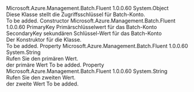 <Type Name="BatchAccountKeys" FullName="Microsoft.Azure.Management.Batch.Fluent.BatchAccountKeys">
  <TypeSignature Language="C#" Value="public class BatchAccountKeys" />
  <TypeSignature Language="ILAsm" Value=".class public auto ansi beforefieldinit BatchAccountKeys extends System.Object" />
  <TypeSignature Language="DocId" Value="T:Microsoft.Azure.Management.Batch.Fluent.BatchAccountKeys" />
  <TypeSignature Language="VB.NET" Value="Public Class BatchAccountKeys" />
  <TypeSignature Language="F#" Value="type BatchAccountKeys = class" />
  <AssemblyInfo>
    <AssemblyName>Microsoft.Azure.Management.Batch.Fluent</AssemblyName>
    <AssemblyVersion>1.0.0.60</AssemblyVersion>
  </AssemblyInfo>
  <Base>
    <BaseTypeName>System.Object</BaseTypeName>
  </Base>
  <Interfaces />
  <Docs>
    <summary>
             Diese Klasse stellt die Zugriffsschlüssel für Batch-Konto.
             </summary>
    <remarks>To be added.</remarks>
  </Docs>
  <Members>
    <Member MemberName=".ctor">
      <MemberSignature Language="C#" Value="public BatchAccountKeys (string primaryKey, string secondaryKey);" />
      <MemberSignature Language="ILAsm" Value=".method public hidebysig specialname rtspecialname instance void .ctor(string primaryKey, string secondaryKey) cil managed" />
      <MemberSignature Language="DocId" Value="M:Microsoft.Azure.Management.Batch.Fluent.BatchAccountKeys.#ctor(System.String,System.String)" />
      <MemberSignature Language="VB.NET" Value="Public Sub New (primaryKey As String, secondaryKey As String)" />
      <MemberSignature Language="F#" Value="new Microsoft.Azure.Management.Batch.Fluent.BatchAccountKeys : string * string -&gt; Microsoft.Azure.Management.Batch.Fluent.BatchAccountKeys" Usage="new Microsoft.Azure.Management.Batch.Fluent.BatchAccountKeys (primaryKey, secondaryKey)" />
      <MemberType>Constructor</MemberType>
      <AssemblyInfo>
        <AssemblyName>Microsoft.Azure.Management.Batch.Fluent</AssemblyName>
        <AssemblyVersion>1.0.0.60</AssemblyVersion>
      </AssemblyInfo>
      <Parameters>
        <Parameter Name="primaryKey" Type="System.String" />
        <Parameter Name="secondaryKey" Type="System.String" />
      </Parameters>
      <Docs>
        <param name="primaryKey">PrimaryKey Primärschlüsselwert für das Batch-Konto</param>
        <param name="secondaryKey">SecondaryKey sekundären Schlüssel-Wert für das Batch-Konto</param>
        <summary>
             Der Konstruktor für die Klasse.
             </summary>
        <remarks>To be added.</remarks>
      </Docs>
    </Member>
    <Member MemberName="Primary">
      <MemberSignature Language="C#" Value="public string Primary { get; }" />
      <MemberSignature Language="ILAsm" Value=".property instance string Primary" />
      <MemberSignature Language="DocId" Value="P:Microsoft.Azure.Management.Batch.Fluent.BatchAccountKeys.Primary" />
      <MemberSignature Language="VB.NET" Value="Public ReadOnly Property Primary As String" />
      <MemberSignature Language="F#" Value="member this.Primary : string" Usage="Microsoft.Azure.Management.Batch.Fluent.BatchAccountKeys.Primary" />
      <MemberType>Property</MemberType>
      <AssemblyInfo>
        <AssemblyName>Microsoft.Azure.Management.Batch.Fluent</AssemblyName>
        <AssemblyVersion>1.0.0.60</AssemblyVersion>
      </AssemblyInfo>
      <ReturnValue>
        <ReturnType>System.String</ReturnType>
      </ReturnValue>
      <Docs>
        <summary>
            Rufen Sie den primären Wert.
            </summary>
        <value>der primäre Wert</value>
        <remarks>To be added.</remarks>
      </Docs>
    </Member>
    <Member MemberName="Secondary">
      <MemberSignature Language="C#" Value="public string Secondary { get; }" />
      <MemberSignature Language="ILAsm" Value=".property instance string Secondary" />
      <MemberSignature Language="DocId" Value="P:Microsoft.Azure.Management.Batch.Fluent.BatchAccountKeys.Secondary" />
      <MemberSignature Language="VB.NET" Value="Public ReadOnly Property Secondary As String" />
      <MemberSignature Language="F#" Value="member this.Secondary : string" Usage="Microsoft.Azure.Management.Batch.Fluent.BatchAccountKeys.Secondary" />
      <MemberType>Property</MemberType>
      <AssemblyInfo>
        <AssemblyName>Microsoft.Azure.Management.Batch.Fluent</AssemblyName>
        <AssemblyVersion>1.0.0.60</AssemblyVersion>
      </AssemblyInfo>
      <ReturnValue>
        <ReturnType>System.String</ReturnType>
      </ReturnValue>
      <Docs>
        <summary>
            Rufen Sie den zweiten Wert.
            </summary>
        <value>der zweite Wert</value>
        <remarks>To be added.</remarks>
      </Docs>
    </Member>
  </Members>
</Type>